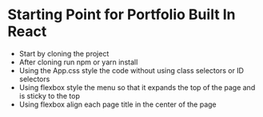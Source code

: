 # Starting Point for Portfolio Built In React

 - Start by cloning the project
 - After cloning run npm or yarn install
 - Using the App.css style the code without using class selectors or ID selectors
 - Using flexbox style the menu so that it expands the top of the page and is sticky to the top
 - Using flexbox align each page title in the center of the page